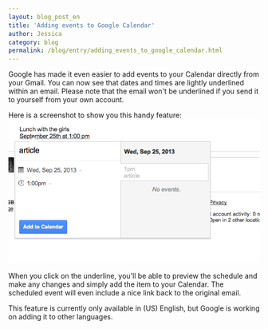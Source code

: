 ```yaml
---
layout: blog_post_en
title: 'Adding events to Google Calendar'
author: Jessica
category: blog
permalink: /blog/entry/adding_events_to_google_calendar.html
---
```


Google has made it even easier to add events to your Calendar directly from your Gmail. You can now see that dates and times are lightly underlined within an email. Please note that the email won't be underlined if you send it to yourself from your own account.

Here is a screenshot to show you this handy feature:
![inline](/assets/blog/2013-09-16-adding_events_to_google_calendar/screenshot.jpg)

When you click on the underline, you'll be able to preview the schedule and make any changes and simply add the item to your Calendar. The scheduled event will even include a nice link back to the original email.  

This feature is currently only available in (US) English, but Google is working on adding it to other languages.
